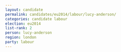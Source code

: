 ```yaml
---
layout: candidate
permalink: candidates/eu2014/labour/lucy-anderson/
categories: candidate labour
election: eu2014
list-rank: 2
person: lucy-anderson
region: london
party: labour
---
```

